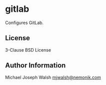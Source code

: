 gitlab
======

Configures GitLab.

License
-------

3-Clause BSD License

Author Information
------------------

Michael Joseph Walsh <mjwalsh@nemonik.com>
